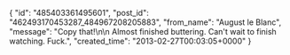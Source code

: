 {
   "id": "485403361495601",
   "post_id": "462493170453287_484967208205883",
   "from_name": "August le Blanc",
   "message": "Copy that!\n\n    Almost finished buttering.   Can't wait to finish watching. Fuck.",
   "created_time": "2013-02-27T00:03:05+0000"
 }

